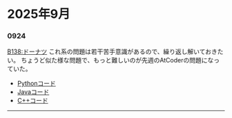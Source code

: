 # 2025年9月

### 0924
[B138:ドーナツ](https://paiza.jp/career/challenges/679/page/result)
これ系の問題は若干苦手意識があるので、繰り返し解いておきたい。
ちょうど似た様な問題で、もっと難しいのが先週のAtCoderの問題になっていた。

- [Pythonコード](https://github.com/kaneda05/paiza/blob/main/B/Python/138.py)
- [Javaコード](https://github.com/kaneda05/paiza/blob/main/B/Java/138.py)
- [C++コード](https://github.com/kaneda05/paiza/blob/main/B/C++/138.py)

---